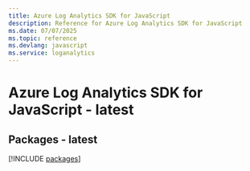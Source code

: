 ```yaml
---
title: Azure Log Analytics SDK for JavaScript
description: Reference for Azure Log Analytics SDK for JavaScript
ms.date: 07/07/2025
ms.topic: reference
ms.devlang: javascript
ms.service: loganalytics
---
```

# Azure Log Analytics SDK for JavaScript - latest
## Packages - latest
[!INCLUDE [packages](log-analytics-index.md)]